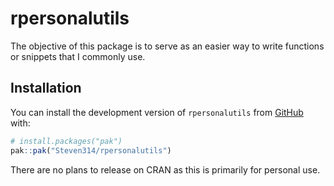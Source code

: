 
<!-- README.md is generated from README.Rmd. Please edit that file -->

# rpersonalutils

<!-- badges: start -->
<!-- badges: end -->

The objective of this package is to serve as an easier way to write
functions or snippets that I commonly use.

## Installation

You can install the development version of `rpersonalutils` from
[GitHub](https://github.com/) with:

``` r
# install.packages("pak")
pak::pak("Steven314/rpersonalutils")
```

There are no plans to release on CRAN as this is primarily for personal
use.

